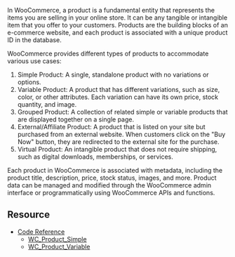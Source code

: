 In WooCommerce, a product is a fundamental entity that represents the items you are selling in your online store. It can be any tangible or intangible item that you offer to your customers. Products are the building blocks of an e-commerce website, and each product is associated with a unique product ID in the database.

WooCommerce provides different types of products to accommodate various use cases:
1. Simple Product: A single, standalone product with no variations or options.
2. Variable Product: A product that has different variations, such as size, color, or other attributes. Each variation can have its own price, stock quantity, and image.
3. Grouped Product: A collection of related simple or variable products that are displayed together on a single page.
4. External/Affiliate Product: A product that is listed on your site but purchased from an external website. When customers click on the "Buy Now" button, they are redirected to the external site for the purchase.
5. Virtual Product: An intangible product that does not require shipping, such as digital downloads, memberships, or services.

Each product in WooCommerce is associated with metadata, including the product title, description, price, stock status, images, and more. Product data can be managed and modified through the WooCommerce admin interface or programmatically using WooCommerce APIs and functions.

## Resource
- [Code Reference](https://woocommerce.github.io/code-reference/)
	- [WC_Product_Simple](https://woocommerce.github.io/code-reference/classes/WC-Product-Simple.html)
	- [WC_Product_Variable](https://woocommerce.github.io/code-reference/classes/WC-Product-Variable.html)